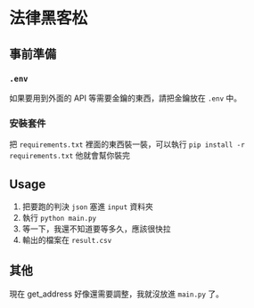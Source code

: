 # 法律黑客松

## 事前準備


### `.env`

如果要用到外面的 API 等需要金鑰的東西，請把金鑰放在 `.env` 中。

### 安裝套件

把 `requirements.txt` 裡面的東西裝一裝，可以執行 `pip install -r requirements.txt` 他就會幫你裝完

## Usage

1. 把要跑的判決 `json` 塞進 `input` 資料夾
2. 執行 `python main.py`
3. 等一下，我還不知道要等多久，應該很快拉
4. 輸出的檔案在 `result.csv`

## 其他

現在 get_address 好像還需要調整，我就沒放進 `main.py` 了。
